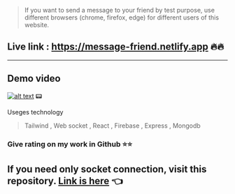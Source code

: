 > If you want to send a message to your friend by test purpose, use different browsers (chrome, firefox, edge) for different users of this website.
## Live link : https://message-friend.netlify.app 🔥🔥

---

## Demo video
[![alt text](https://encrypted-tbn0.gstatic.com/images?q=tbn:ANd9GcQe9cX04shHcDAddWwIvcnTGUoAQFadb4pKwaj1qmiL2w&s)](https://drive.google.com/file/d/1LmsJduTky0ju4odNni69Cu_YtlzVYRXu/view?usp=drive_link) 📟

Useges technology

> Tailwind , Web socket , React , Firebase , Express , Mongodb

### Give rating on my work in Github ⭐⭐
## If you need only socket connection, visit this repository. [Link is here](https://github.com/Hriday-paul/socket-connection) 👈

